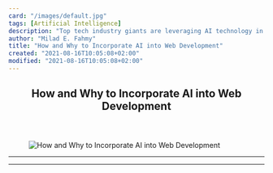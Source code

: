 ```yaml
---
card: "/images/default.jpg"
tags: [Artificial Intelligence]
description: "Top tech industry giants are leveraging AI technology in mult"
author: "Milad E. Fahmy"
title: "How and Why to Incorporate AI into Web Development"
created: "2021-08-16T10:05:08+02:00"
modified: "2021-08-16T10:05:08+02:00"
---
```

<div class="site-wrapper">
<main id="site-main" class="site-main outer">
<div class="inner">
<article class="post-full post tag-artificial-intelligence tag-ai tag-web-development ">
<header class="post-full-header">
<h1 class="post-full-title">How and Why to Incorporate AI into Web Development</h1>
</header>
<figure class="post-full-image">
<picture>
<source media="(max-width: 700px)" sizes="1px" srcset="data:image/gif;base64,R0lGODlhAQABAIAAAAAAAP///yH5BAEAAAAALAAAAAABAAEAAAIBRAA7 1w">
<source media="(min-width: 701px)" sizes="(max-width: 800px) 400px,
(max-width: 1170px) 700px,
1400px" srcset="/news/content/images/size/w300/2020/04/How-AI-Boosts-Web-Development.jpg 300w,
/news/content/images/size/w600/2020/04/How-AI-Boosts-Web-Development.jpg 600w,
/news/content/images/size/w1000/2020/04/How-AI-Boosts-Web-Development.jpg 1000w,
/news/content/images/size/w2000/2020/04/How-AI-Boosts-Web-Development.jpg 2000w">
<img onerror="this.style.display='none'" src="/news/content/images/size/w2000/2020/04/How-AI-Boosts-Web-Development.jpg" alt="How and Why to Incorporate AI into Web Development">
</picture>
</figure>
<section class="post-full-content">
<div class="post-content">
</div>
<hr>
<hr>
</section>
</article>
</div>
</main>
</div>
<!-- Google Tag Manager (noscript) -->
<!-- End Google Tag Manager (noscript) -->
